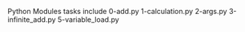 Python Modules tasks include
0-add.py
1-calculation.py
2-args.py
3-infinite_add.py
5-variable_load.py
